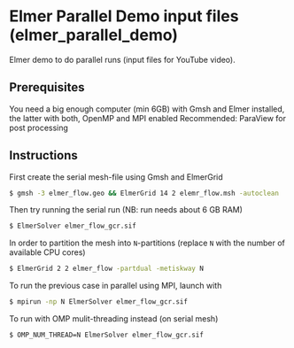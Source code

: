 # Elmer Parallel Demo input files (elmer_parallel_demo)
Elmer demo to do parallel runs (input files for YouTube video).

## Prerequisites

You need a big enough computer (min 6GB) with Gmsh and Elmer installed, the latter with both, OpenMP and MPI enabled
Recommended: ParaView for post processing

## Instructions

First create the serial mesh-file using Gmsh and ElmerGrid
```bash
$ gmsh -3 elmer_flow.geo && ElmerGrid 14 2 elemr_flow.msh -autoclean
```
Then try running the serial run (NB: run needs about 6 GB RAM)
```bash
$ ElmerSolver elmer_flow_gcr.sif
```
In order to partition the mesh into `N`-partitions (replace `N` with the number of available CPU cores)
```bash
$ ElmerGrid 2 2 elmer_flow -partdual -metiskway N
```
To run the previous case in parallel using MPI, launch with
```bash
$ mpirun -np N ElmerSolver elmer_flow_gcr.sif
```
To run with OMP mulit-threading instead (on serial mesh)
```bash
$ OMP_NUM_THREAD=N ElmerSolver elmer_flow_gcr.sif
```
